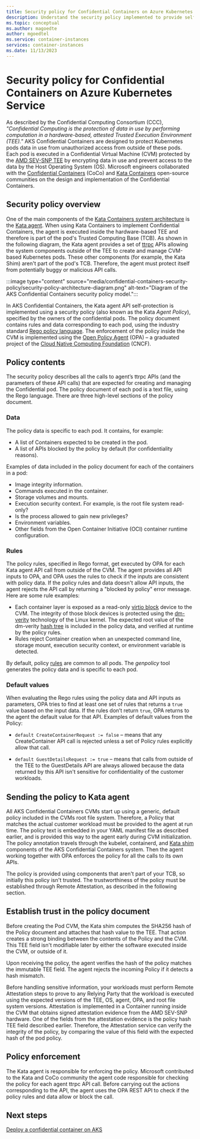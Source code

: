 ```yaml
---
title: Security policy for Confidential Containers on Azure Kubernetes Service 
description: Understand the security policy implemented to provide self-protection of the container hosted on Azure Kubernetes Service
ms.topic: conceptual
ms.author: magoedte
author: mgoedtel
ms.service: container-instances
services: container-instances
ms.date: 11/13/2023
---
```


# Security policy for Confidential Containers on Azure Kubernetes Service

As described by the Confidential Computing Consortium (CCC), *"Confidential Computing is the protection of data in use by performing computation in a hardware-based, attested Trusted Execution Environment (TEE)."* AKS Confidential Containers are designed to protect Kubernetes pods data in use from unauthorized access from outside of these pods. Each pod is executed in a Confidential Virtual Machine (CVM) protected by the [AMD SEV-SNP TEE](https://www.amd.com/content/dam/amd/en/documents/epyc-business-docs/white-papers/SEV-SNP-strengthening-vm-isolation-with-integrity-protection-and-more.pdf) by encrypting data in use and prevent access to the data by the Host Operating System (OS). Microsoft engineers collaborated with the [Confidential Containers](https://github.com/confidential-containers) (CoCo) and [Kata Containers](https://github.com/kata-containers/) open-source communities on the design and implementation of the Confidential Containers.  

## Security policy overview

One of the main components of the [Kata Containers system architecture](https://github.com/kata-containers/kata-containers/blob/main/docs/design/architecture/history.md#kata-2x-architecture) is the [Kata agent](https://github.com/kata-containers/kata-containers/blob/main/docs/design/architecture/README.md#agent). When using Kata Containers to implement Confidential Containers, the agent is executed inside the hardware-based TEE and therefore is part of the pod's Trusted Computing Base (TCB). As shown in the following diagram, the Kata agent provides a set of [ttrpc](https://github.com/containerd/ttrpc) APIs allowing the system components outside of the TEE to create and manage CVM-based Kubernetes pods. These other components (for example, the Kata Shim) aren't part of the pod's TCB. Therefore, the agent must protect itself from potentially buggy or malicious API calls.

:::image type="content" source="media/confidential-containers-security-policy/security-policy-architecture-diagram.png" alt-text="Diagram of the AKS Confidential Containers security policy model.":::

In AKS Confidential Containers, the Kata agent API self-protection is implemented using a security policy (also known as the Kata *Agent Policy*), specified by the owners of the confidential pods. The policy document contains rules and data corresponding to each pod, using the industry standard [Rego policy language](https://www.openpolicyagent.org/docs/latest/policy-language/). The enforcement of the policy inside the CVM is implemented using the [Open Policy Agent](https://www.openpolicyagent.org/) (OPA) – a graduated project of the [Cloud Native Computing Foundation](https://www.cncf.io/) (CNCF).

## Policy contents

The security policy describes all the calls to agent’s ttrpc APIs (and the parameters of these API calls) that are expected for creating and managing the Confidential pod. The policy document of each pod is a text file, using the Rego language. There are three high-level sections of the policy document.

### Data

The policy data is specific to each pod. It contains, for example:

* A list of Containers expected to be created in the pod.
* A list of APIs blocked by the policy by default (for confidentiality reasons).

Examples of data included in the policy document for each of the containers in a pod:

* Image integrity information.
* Commands executed in the container.
* Storage volumes and mounts.
* Execution security context. For example, is the root file system read-only?
* Is the process allowed to gain new privileges?
* Environment variables.
* Other fields from the Open Container Initiative (OCI) container runtime configuration.

### Rules

The policy rules, specified in Rego format, get executed by OPA for each Kata agent API call from outside of the CVM. The agent provides all API inputs to OPA, and OPA uses the rules to check if the inputs are consistent with policy data. If the policy rules and data doesn't allow API inputs, the agent rejects the API call by returning a "blocked by policy" error message. Here are some rule examples:

* Each container layer is exposed as a read-only [virtio block](https://docs.oasis-open.org/virtio/virtio/v1.1/cs01/virtio-v1.1-cs01.html#x1-2390002) device to the CVM. The integrity of those block devices is protected using the [dm-verity](https://docs.kernel.org/admin-guide/device-mapper/verity.html) technology of the Linux kernel. The expected root value of the dm-verity [hash tree](https://docs.kernel.org/admin-guide/device-mapper/verity.html#hash-tree) is included in the policy data, and verified at runtime by the policy rules.
* Rules reject Container creation when an unexpected command line, storage mount, execution security context, or environment variable is detected.

By default, policy [rules](https://github.com/microsoft/kata-containers/blob/2795dae5e99bd918b7b8d0a9643e9a857e95813d/src/tools/genpolicy/rules.rego#L37) are common to all pods. The *genpolicy* tool generates the policy data and is specific to each pod.

### Default values

When evaluating the Rego rules using the policy data and API inputs as parameters, OPA tries to find at least one set of rules that returns a `true` value based on the input data. If the rules don’t return `true`, OPA returns to the agent the default value for that API. Examples of default values from the Policy:

* `default CreateContainerRequest := false` – means that any CreateContainer API call is rejected unless a set of Policy rules explicitly allow that call.

* `default GuestDetailsRequest := true` – means that calls from outside of the TEE to the GuestDetails API are always allowed because the data returned by this API isn't sensitive for confidentiality of the customer workloads.

## Sending the policy to Kata agent

All AKS Confidential Containers CVMs start up using a generic, default policy included in the CVMs root file system. Therefore, a Policy that matches the actual customer workload must be provided to the agent at run time. The policy text is embedded in your YAML manifest file as described earlier, and is provided this way to the agent early during CVM initialization. The policy annotation travels through the kubelet, containerd, and [Kata shim](https://github.com/kata-containers/kata-containers/blob/main/src/runtime/cmd/containerd-shim-kata-v2) components of the AKS Confidential Containers system. Then the agent working together with OPA enforces the policy for all the calls to its own APIs.

The policy is provided using components that aren't part of your TCB, so initially this policy isn't trusted. The trustworthiness of the policy must be established through Remote Attestation, as described in the following section.

## Establish trust in the policy document

Before creating the Pod CVM, the Kata shim computes the SHA256 hash of the Policy document and attaches that hash value to the TEE. That action creates a strong binding between the contents of the Policy and the CVM. This TEE field isn't modifiable later by either the software executed inside the CVM, or outside of it.

Upon receiving the policy, the agent verifies the hash of the policy matches the immutable TEE field. The agent rejects the incoming Policy if it detects a hash mismatch.

Before handling sensitive information, your workloads must perform Remote Attestation steps to prove to any Relying Party that the workload is executed using the expected versions of the TEE, OS, agent, OPA, and root file system versions. Attestation is implemented in a Container running inside the CVM that obtains signed attestation evidence from the AMD SEV-SNP hardware. One of the fields from the attestation evidence is the policy hash TEE field described earlier. Therefore, the Attestation service can verify the integrity of the policy, by comparing the value of this field with the expected hash of the pod policy.

## Policy enforcement

The Kata agent is responsible for enforcing the policy. Microsoft contributed to the Kata and CoCo community the agent code responsible for checking the policy for each agent ttrpc API call. Before carrying out the actions corresponding to the API, the agent uses the OPA REST API to check if the policy rules and data allow or block the call.

## Next steps

[Deploy a confidential container on AKS](../aks/deploy-confidential-containers-default-policy.md)
